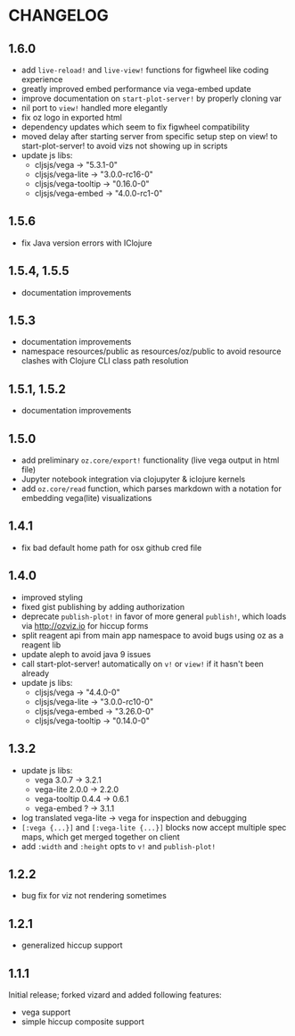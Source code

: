 
# CHANGELOG


## 1.6.0

* add `live-reload!` and `live-view!` functions for figwheel like coding experience
* greatly improved embed performance via vega-embed update
* improve documentation on `start-plot-server!` by properly cloning var
* nil port to `view!` handled more elegantly
* fix oz logo in exported html
* dependency updates which seem to fix figwheel compatibility
* moved delay after starting server from specific setup step on view! to start-plot-server! to avoid vizs not showing up in scripts
* update js libs:
  * cljsjs/vega -> "5.3.1-0"
  * cljsjs/vega-lite -> "3.0.0-rc16-0"
  * cljsjs/vega-tooltip -> "0.16.0-0"
  * cljsjs/vega-embed -> "4.0.0-rc1-0"


## 1.5.6

* fix Java version errors with IClojure


## 1.5.4, 1.5.5

* documentation improvements


## 1.5.3

* documentation improvements
* namespace resources/public as resources/oz/public to avoid resource clashes with Clojure CLI class path resolution


## 1.5.1, 1.5.2

* documentation improvements


## 1.5.0

* add preliminary `oz.core/export!` functionality (live vega output in html file)
* Jupyter notebook integration via clojupyter & iclojure kernels
* add `oz.core/read` function, which parses markdown with a notation for embedding vega(lite) visualizations


## 1.4.1

* fix bad default home path for osx github cred file


## 1.4.0

* improved styling
* fixed gist publishing by adding authorization
* deprecate `publish-plot!` in favor of more general `publish!`, which loads via http://ozviz.io for hiccup forms
* split reagent api from main app namespace to avoid bugs using oz as a reagent lib
* update aleph to avoid java 9 issues
* call start-plot-server! automatically on `v!` or `view!` if it hasn't been already
* update js libs:
  * cljsjs/vega -> "4.4.0-0"
  * cljsjs/vega-lite -> "3.0.0-rc10-0"
  * cljsjs/vega-embed -> "3.26.0-0"
  * cljsjs/vega-tooltip -> "0.14.0-0"


## 1.3.2

* update js libs:
  * vega 3.0.7 -> 3.2.1
  * vega-lite 2.0.0 -> 2.2.0
  * vega-tooltip 0.4.4 -> 0.6.1
  * vega-embed ? -> 3.1.1
* log translated vega-lite -> vega for inspection and debugging
* `[:vega {...}]` and `[:vega-lite {...}]` blocks now accept multiple spec maps, which get merged together on client
* add `:width` and `:height` opts to `v!` and `publish-plot!`


## 1.2.2

* bug fix for viz not rendering sometimes


## 1.2.1

* generalized hiccup support


## 1.1.1

Initial release; forked vizard and added following features:

* vega support
* simple hiccup composite support

